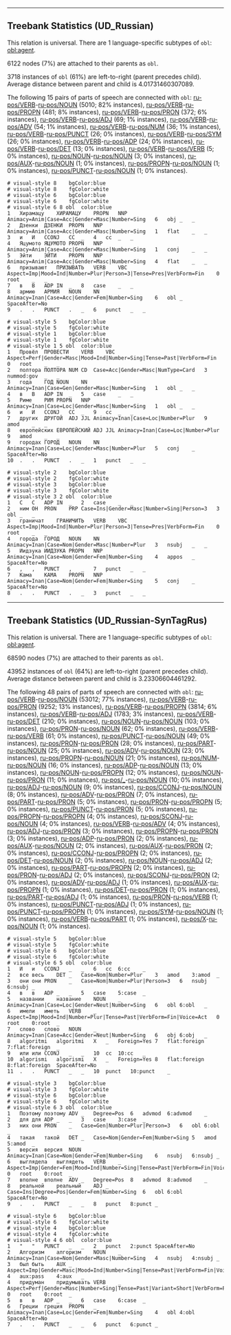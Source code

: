 

--------------------------------------------------------------------------------

## Treebank Statistics (UD_Russian)

This relation is universal.
There are 1 language-specific subtypes of `obl`: [obl:agent]().

6122 nodes (7%) are attached to their parents as `obl`.

3718 instances of `obl` (61%) are left-to-right (parent precedes child).
Average distance between parent and child is 4.01731460307089.

The following 15 pairs of parts of speech are connected with `obl`: [ru-pos/VERB]()-[ru-pos/NOUN]() (5010; 82% instances), [ru-pos/VERB]()-[ru-pos/PROPN]() (481; 8% instances), [ru-pos/VERB]()-[ru-pos/PRON]() (372; 6% instances), [ru-pos/VERB]()-[ru-pos/ADJ]() (69; 1% instances), [ru-pos/VERB]()-[ru-pos/ADV]() (54; 1% instances), [ru-pos/VERB]()-[ru-pos/NUM]() (36; 1% instances), [ru-pos/VERB]()-[ru-pos/PUNCT]() (26; 0% instances), [ru-pos/VERB]()-[ru-pos/SYM]() (26; 0% instances), [ru-pos/VERB]()-[ru-pos/ADP]() (24; 0% instances), [ru-pos/VERB]()-[ru-pos/DET]() (13; 0% instances), [ru-pos/VERB]()-[ru-pos/VERB]() (5; 0% instances), [ru-pos/NOUN]()-[ru-pos/NOUN]() (3; 0% instances), [ru-pos/AUX]()-[ru-pos/NOUN]() (1; 0% instances), [ru-pos/PROPN]()-[ru-pos/NOUN]() (1; 0% instances), [ru-pos/PUNCT]()-[ru-pos/NOUN]() (1; 0% instances).


~~~ conllu
# visual-style 8	bgColor:blue
# visual-style 8	fgColor:white
# visual-style 6	bgColor:blue
# visual-style 6	fgColor:white
# visual-style 6 8 obl	color:blue
1	Хирамацу	ХИРАМАЦУ	PROPN	NNP	Animacy=Anim|Case=Acc|Gender=Masc|Number=Sing	6	obj	_	_
2	Дзенки	ДЗЕНКИ	PROPN	NNP	Animacy=Anim|Case=Acc|Gender=Masc|Number=Sing	1	flat	_	_
3	и	И	CCONJ	CC	_	4	cc	_	_
4	Яцумото	ЯЦУМОТО	PROPN	NNP	Animacy=Anim|Case=Acc|Gender=Masc|Number=Sing	1	conj	_	_
5	Эйти	ЭЙТИ	PROPN	NNP	Animacy=Anim|Case=Acc|Gender=Masc|Number=Sing	4	flat	_	_
6	призывают	ПРИЗЫВАТЬ	VERB	VBC	Aspect=Imp|Mood=Ind|Number=Plur|Person=3|Tense=Pres|VerbForm=Fin	0	root	_	_
7	в	В	ADP	IN	_	8	case	_	_
8	армию	АРМИЯ	NOUN	NN	Animacy=Inan|Case=Acc|Gender=Fem|Number=Sing	6	obl	_	SpaceAfter=No
9	.	.	PUNCT	.	_	6	punct	_	_

~~~


~~~ conllu
# visual-style 5	bgColor:blue
# visual-style 5	fgColor:white
# visual-style 1	bgColor:blue
# visual-style 1	fgColor:white
# visual-style 1 5 obl	color:blue
1	Провёл	ПРОВЕСТИ	VERB	VBC	Aspect=Perf|Gender=Masc|Mood=Ind|Number=Sing|Tense=Past|VerbForm=Fin	0	root	_	_
2	полтора	ПОЛТОРА	NUM	CD	Case=Acc|Gender=Masc|NumType=Card	3	nummod:gov	_	_
3	года	ГОД	NOUN	NN	Animacy=Inan|Case=Gen|Gender=Masc|Number=Sing	1	obl	_	_
4	в	В	ADP	IN	_	5	case	_	_
5	Риме	РИМ	PROPN	NNP	Animacy=Inan|Case=Loc|Gender=Masc|Number=Sing	1	obl	_	_
6	и	И	CCONJ	CC	_	9	cc	_	_
7	других	ДРУГОЙ	ADJ	JJL	Animacy=Inan|Case=Loc|Number=Plur	9	amod	_	_
8	европейских	ЕВРОПЕЙСКИЙ	ADJ	JJL	Animacy=Inan|Case=Loc|Number=Plur	9	amod	_	_
9	городах	ГОРОД	NOUN	NN	Animacy=Inan|Case=Loc|Gender=Masc|Number=Plur	5	conj	_	SpaceAfter=No
10	.	.	PUNCT	.	_	1	punct	_	_

~~~


~~~ conllu
# visual-style 2	bgColor:blue
# visual-style 2	fgColor:white
# visual-style 3	bgColor:blue
# visual-style 3	fgColor:white
# visual-style 3 2 obl	color:blue
1	С	С	ADP	IN	_	2	case	_	_
2	ним	ОН	PRON	PRP	Case=Ins|Gender=Masc|Number=Sing|Person=3	3	obl	_	_
3	граничат	ГРАНИЧИТЬ	VERB	VBC	Aspect=Imp|Mood=Ind|Number=Plur|Person=3|Tense=Pres|VerbForm=Fin	0	root	_	_
4	города	ГОРОД	NOUN	NN	Animacy=Inan|Case=Nom|Gender=Masc|Number=Plur	3	nsubj	_	_
5	Иидзука	ИИДЗУКА	PROPN	NNP	Animacy=Inan|Case=Nom|Gender=Fem|Number=Sing	4	appos	_	SpaceAfter=No
6	,	,	PUNCT	,	_	7	punct	_	_
7	Кама	КАМА	PROPN	NNP	Animacy=Inan|Case=Nom|Gender=Fem|Number=Sing	5	conj	_	SpaceAfter=No
8	.	.	PUNCT	.	_	3	punct	_	_

~~~




--------------------------------------------------------------------------------

## Treebank Statistics (UD_Russian-SynTagRus)

This relation is universal.
There are 1 language-specific subtypes of `obl`: [obl:agent]().

68590 nodes (7%) are attached to their parents as `obl`.

43952 instances of `obl` (64%) are left-to-right (parent precedes child).
Average distance between parent and child is 3.23306604461292.

The following 48 pairs of parts of speech are connected with `obl`: [ru-pos/VERB]()-[ru-pos/NOUN]() (53012; 77% instances), [ru-pos/VERB]()-[ru-pos/PRON]() (9252; 13% instances), [ru-pos/VERB]()-[ru-pos/PROPN]() (3814; 6% instances), [ru-pos/VERB]()-[ru-pos/ADJ]() (1783; 3% instances), [ru-pos/VERB]()-[ru-pos/DET]() (210; 0% instances), [ru-pos/NOUN]()-[ru-pos/NOUN]() (103; 0% instances), [ru-pos/PRON]()-[ru-pos/NOUN]() (62; 0% instances), [ru-pos/VERB]()-[ru-pos/VERB]() (61; 0% instances), [ru-pos/PUNCT]()-[ru-pos/NOUN]() (49; 0% instances), [ru-pos/PRON]()-[ru-pos/PRON]() (28; 0% instances), [ru-pos/PART]()-[ru-pos/NOUN]() (25; 0% instances), [ru-pos/ADV]()-[ru-pos/NOUN]() (23; 0% instances), [ru-pos/PROPN]()-[ru-pos/NOUN]() (21; 0% instances), [ru-pos/NUM]()-[ru-pos/NOUN]() (16; 0% instances), [ru-pos/ADP]()-[ru-pos/NOUN]() (13; 0% instances), [ru-pos/NOUN]()-[ru-pos/PROPN]() (12; 0% instances), [ru-pos/NOUN]()-[ru-pos/PRON]() (11; 0% instances), [ru-pos/_]()-[ru-pos/NOUN]() (10; 0% instances), [ru-pos/ADJ]()-[ru-pos/NOUN]() (9; 0% instances), [ru-pos/CCONJ]()-[ru-pos/NOUN]() (8; 0% instances), [ru-pos/ADV]()-[ru-pos/PRON]() (7; 0% instances), [ru-pos/PART]()-[ru-pos/PRON]() (5; 0% instances), [ru-pos/PRON]()-[ru-pos/PROPN]() (5; 0% instances), [ru-pos/PUNCT]()-[ru-pos/PRON]() (5; 0% instances), [ru-pos/PROPN]()-[ru-pos/PROPN]() (4; 0% instances), [ru-pos/SCONJ]()-[ru-pos/NOUN]() (4; 0% instances), [ru-pos/VERB]()-[ru-pos/ADV]() (4; 0% instances), [ru-pos/ADJ]()-[ru-pos/PRON]() (3; 0% instances), [ru-pos/PROPN]()-[ru-pos/PRON]() (3; 0% instances), [ru-pos/ADP]()-[ru-pos/PRON]() (2; 0% instances), [ru-pos/AUX]()-[ru-pos/NOUN]() (2; 0% instances), [ru-pos/AUX]()-[ru-pos/PRON]() (2; 0% instances), [ru-pos/CCONJ]()-[ru-pos/PROPN]() (2; 0% instances), [ru-pos/DET]()-[ru-pos/NOUN]() (2; 0% instances), [ru-pos/NOUN]()-[ru-pos/ADJ]() (2; 0% instances), [ru-pos/PART]()-[ru-pos/PROPN]() (2; 0% instances), [ru-pos/PRON]()-[ru-pos/ADJ]() (2; 0% instances), [ru-pos/SCONJ]()-[ru-pos/PRON]() (2; 0% instances), [ru-pos/ADV]()-[ru-pos/ADJ]() (1; 0% instances), [ru-pos/AUX]()-[ru-pos/PROPN]() (1; 0% instances), [ru-pos/DET]()-[ru-pos/PRON]() (1; 0% instances), [ru-pos/PART]()-[ru-pos/ADJ]() (1; 0% instances), [ru-pos/PRON]()-[ru-pos/VERB]() (1; 0% instances), [ru-pos/PUNCT]()-[ru-pos/ADJ]() (1; 0% instances), [ru-pos/PUNCT]()-[ru-pos/PROPN]() (1; 0% instances), [ru-pos/SYM]()-[ru-pos/NOUN]() (1; 0% instances), [ru-pos/VERB]()-[ru-pos/PART]() (1; 0% instances), [ru-pos/X]()-[ru-pos/NOUN]() (1; 0% instances).


~~~ conllu
# visual-style 5	bgColor:blue
# visual-style 5	fgColor:white
# visual-style 6	bgColor:blue
# visual-style 6	fgColor:white
# visual-style 6 5 obl	color:blue
1	И	и	CCONJ	_	_	6	cc	6:cc	_
2	все	весь	DET	_	Case=Nom|Number=Plur	3	amod	3:amod	_
3	они	они	PRON	_	Case=Nom|Number=Plur|Person=3	6	nsubj	6:nsubj	_
4	в	в	ADP	_	_	5	case	5:case	_
5	названии	название	NOUN	_	Animacy=Inan|Case=Loc|Gender=Neut|Number=Sing	6	obl	6:obl	_
6	имели	иметь	VERB	_	Aspect=Imp|Mood=Ind|Number=Plur|Tense=Past|VerbForm=Fin|Voice=Act	0	root	0:root	_
7	слово	слово	NOUN	_	Animacy=Inan|Case=Acc|Gender=Neut|Number=Sing	6	obj	6:obj	_
8	algoritmi	algoritmi	X	_	Foreign=Yes	7	flat:foreign	7:flat:foreign	_
9	или	или	CCONJ	_	_	10	cc	10:cc	_
10	algorismi	algorismi	X	_	Foreign=Yes	8	flat:foreign	8:flat:foreign	SpaceAfter=No
11	.	.	PUNCT	_	_	10	punct	10:punct	_

~~~


~~~ conllu
# visual-style 3	bgColor:blue
# visual-style 3	fgColor:white
# visual-style 6	bgColor:blue
# visual-style 6	fgColor:white
# visual-style 6 3 obl	color:blue
1	Поэтому	поэтому	ADV	_	Degree=Pos	6	advmod	6:advmod	_
2	для	для	ADP	_	_	3	case	3:case	_
3	них	они	PRON	_	Case=Gen|Number=Plur|Person=3	6	obl	6:obl	_
4	такая	такой	DET	_	Case=Nom|Gender=Fem|Number=Sing	5	amod	5:amod	_
5	версия	версия	NOUN	_	Animacy=Inan|Case=Nom|Gender=Fem|Number=Sing	6	nsubj	6:nsubj	_
6	выглядела	выглядеть	VERB	_	Aspect=Imp|Gender=Fem|Mood=Ind|Number=Sing|Tense=Past|VerbForm=Fin|Voice=Act	0	root	0:root	_
7	вполне	вполне	ADV	_	Degree=Pos	8	advmod	8:advmod	_
8	реальной	реальный	ADJ	_	Case=Ins|Degree=Pos|Gender=Fem|Number=Sing	6	obl	6:obl	SpaceAfter=No
9	.	.	PUNCT	_	_	8	punct	8:punct	_

~~~


~~~ conllu
# visual-style 6	bgColor:blue
# visual-style 6	fgColor:white
# visual-style 4	bgColor:blue
# visual-style 4	fgColor:white
# visual-style 4 6 obl	color:blue
1	"	"	PUNCT	_	_	2	punct	2:punct	SpaceAfter=No
2	Алгоризм	алгоризм	NOUN	_	Animacy=Inan|Case=Nom|Gender=Masc|Number=Sing	4	nsubj	4:nsubj	_
3	был	быть	AUX	_	Aspect=Imp|Gender=Masc|Mood=Ind|Number=Sing|Tense=Past|VerbForm=Fin|Voice=Act	4	aux:pass	4:aux	_
4	придуман	придумывать	VERB	_	Aspect=Perf|Gender=Masc|Number=Sing|Tense=Past|Variant=Short|VerbForm=Part|Voice=Pass	0	root	0:root	_
5	в	в	ADP	_	_	6	case	6:case	_
6	Греции	греция	PROPN	_	Animacy=Inan|Case=Loc|Gender=Fem|Number=Sing	4	obl	4:obl	SpaceAfter=No
7	.	.	PUNCT	_	_	6	punct	6:punct	_

~~~


